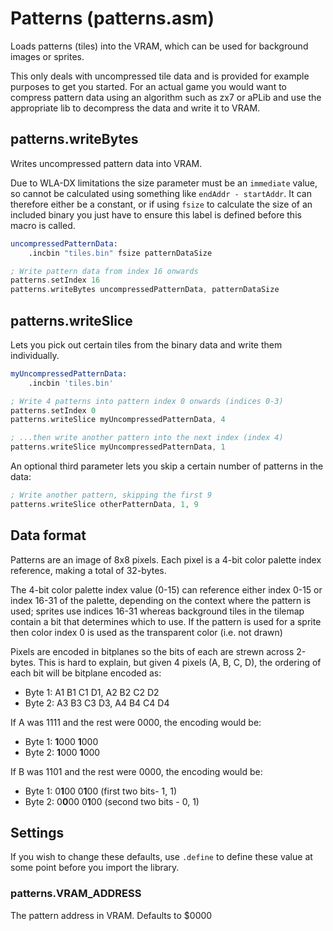 # Patterns (patterns.asm)

Loads patterns (tiles) into the VRAM, which can be used for background images or sprites.

This only deals with uncompressed tile data and is provided for example purposes to get you started. For an actual game you would want to compress pattern data using an algorithm such as zx7 or aPLib and use the appropriate lib to decompress the data and write it to VRAM.

## patterns.writeBytes

Writes uncompressed pattern data into VRAM.

Due to WLA-DX limitations the size parameter must be an `immediate` value, so cannot be calculated using something like `endAddr - startAddr`. It can therefore either be a constant, or if using `fsize` to calculate the size of an included binary you just have to ensure this label is defined before this macro is called.

```asm
uncompressedPatternData:
    .incbin "tiles.bin" fsize patternDataSize

; Write pattern data from index 16 onwards
patterns.setIndex 16
patterns.writeBytes uncompressedPatternData, patternDataSize
```

## patterns.writeSlice

Lets you pick out certain tiles from the binary data and write them individually.

```asm
myUncompressedPatternData:
    .incbin 'tiles.bin'

; Write 4 patterns into pattern index 0 onwards (indices 0-3)
patterns.setIndex 0
patterns.writeSlice myUncompressedPatternData, 4

; ...then write another pattern into the next index (index 4)
patterns.writeSlice myUncompressedPatternData, 1
```

An optional third parameter lets you skip a certain number of patterns in the data:

```asm
; Write another pattern, skipping the first 9
patterns.writeSlice otherPatternData, 1, 9
```

## Data format

Patterns are an image of 8x8 pixels. Each pixel is a 4-bit color palette index reference, making a total of 32-bytes.

The 4-bit color palette index value (0-15) can reference either index 0-15 or index 16-31 of the palette, depending on the context where the pattern is used; sprites use indices 16-31 whereas background tiles in the tilemap contain a bit that determines which to use. If the pattern is used for a sprite then color index 0 is used as the transparent color (i.e. not drawn)

Pixels are encoded in bitplanes so the bits of each are strewn across 2-bytes. This is hard to explain, but given 4 pixels (A, B, C, D), the ordering of each bit will be bitplane encoded as:

- Byte 1: A1 B1 C1 D1, A2 B2 C2 D2
- Byte 2: A3 B3 C3 D3, A4 B4 C4 D4

If A was 1111 and the rest were 0000, the encoding would be:

- Byte 1: **1**000 **1**000
- Byte 2: **1**000 **1**000

If B was 1101 and the rest were 0000, the encoding would be:

- Byte 1: 0**1**00 0**1**00 (first two bits- 1, 1)
- Byte 2: 0**0**00 0**1**00 (second two bits - 0, 1)

## Settings

If you wish to change these defaults, use `.define` to define these value at some point before you import the library.

### patterns.VRAM_ADDRESS

The pattern address in VRAM. Defaults to $0000
